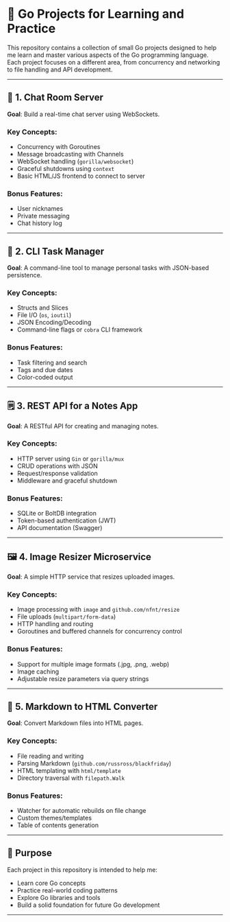 # 🔧 Go Projects for Learning and Practice

This repository contains a collection of small Go projects designed to help me learn and master various aspects of the Go programming language. Each project focuses on a different area, from concurrency and networking to file handling and API development.

---

## 📡 1. Chat Room Server

**Goal**: Build a real-time chat server using WebSockets.

### Key Concepts:
- Concurrency with Goroutines
- Message broadcasting with Channels
- WebSocket handling (`gorilla/websocket`)
- Graceful shutdowns using `context`
- Basic HTML/JS frontend to connect to server

### Bonus Features:
- User nicknames
- Private messaging
- Chat history log

---

## 📝 2. CLI Task Manager

**Goal**: A command-line tool to manage personal tasks with JSON-based persistence.

### Key Concepts:
- Structs and Slices
- File I/O (`os`, `ioutil`)
- JSON Encoding/Decoding
- Command-line flags or `cobra` CLI framework

### Bonus Features:
- Task filtering and search
- Tags and due dates
- Color-coded output

---

## 🗒️ 3. REST API for a Notes App

**Goal**: A RESTful API for creating and managing notes.

### Key Concepts:
- HTTP server using `Gin` or `gorilla/mux`
- CRUD operations with JSON
- Request/response validation
- Middleware and graceful shutdown

### Bonus Features:
- SQLite or BoltDB integration
- Token-based authentication (JWT)
- API documentation (Swagger)

---

## 🖼️ 4. Image Resizer Microservice

**Goal**: A simple HTTP service that resizes uploaded images.

### Key Concepts:
- Image processing with `image` and `github.com/nfnt/resize`
- File uploads (`multipart/form-data`)
- HTTP handling and routing
- Goroutines and buffered channels for concurrency control

### Bonus Features:
- Support for multiple image formats (.jpg, .png, .webp)
- Image caching
- Adjustable resize parameters via query strings

---

## 📄 5. Markdown to HTML Converter

**Goal**: Convert Markdown files into HTML pages.

### Key Concepts:
- File reading and writing
- Parsing Markdown (`github.com/russross/blackfriday`)
- HTML templating with `html/template`
- Directory traversal with `filepath.Walk`

### Bonus Features:
- Watcher for automatic rebuilds on file change
- Custom themes/templates
- Table of contents generation

---

## 🧠 Purpose

Each project in this repository is intended to help me:
- Learn core Go concepts
- Practice real-world coding patterns
- Explore Go libraries and tools
- Build a solid foundation for future Go development


---
